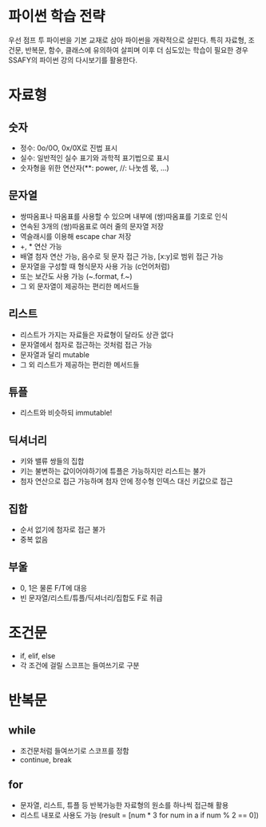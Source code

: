 # 파이썬 학습 전략

우선 점프 투 파이썬을 기본 교재로 삼아 파이썬을 개략적으로 살핀다. 특히 자료형, 조건문, 반복문, 함수, 클래스에 유의하여 살피며 이후 더 심도있는 학습이 필요한 경우 SSAFY의 파이썬 강의 다시보기를 활용한다.

# 자료형

## 숫자
- 정수: 0o/0O, 0x/0X로 진법 표시
- 실수: 일반적인 실수 표기와 과학적 표기법으로 표시
- 숫자형을 위한 연산자(**: power, //: 나눗셈 몫, ...)

## 문자열
- 쌍따옴표나 따옴표를 사용할 수 있으며 내부에 (쌍)따옴표를 기호로 인식
- 연속된 3개의 (쌍)따옴표로 여러 줄의 문자열 저장
- 역슬래시를 이용해 escape char 저장
- +, * 연산 가능
- 배열 첨자 연산 가능, 음수로 뒷 문자 접근 가능, [x:y]로 범위 접근 가능 
- 문자열을 구성할 때 형식문자 사용 가능 (c언어처럼)
- 또는 보간도 사용 가능 (~.format, f.~)
- 그 외 문자열이 제공하는 편리한 메서드들

## 리스트
- 리스트가 가지는 자료들은 자료형이 달라도 상관 없다
- 문자열에서 첨자로 접근하는 것처럼 접근 가능
- 문자열과 달리 mutable
- 그 외 리스트가 제공하는 편리한 메서드들

## 튜플
- 리스트와 비슷하되 immutable!

## 딕셔너리
- 키와 밸류 쌍들의 집합
- 키는 불변하는 값이어야하기에 튜플은 가능하지만 리스트는 불가
- 첨자 연산으로 접근 가능하며 첨자 안에 정수형 인덱스 대신 키값으로 접근

## 집합
- 순서 없기에 첨자로 접근 불가
- 중복 없음

## 부울
- 0, 1은 물론 F/T에 대응
- 빈 문자열/리스트/튜플/딕셔너리/집합도 F로 취급

# 조건문
- if, elif, else
- 각 조건에 걸릴 스코프는 들여쓰기로 구분

# 반복문

## while
- 조건문처럼 들여쓰기로 스코프를 정함
- continue, break

## for
- 문자열, 리스트, 튜플 등 반복가능한 자료형의 원소를 하나씩 접근해 활용
- 리스트 내포로 사용도 가능 (result = [num * 3 for num in a if num % 2 == 0])
